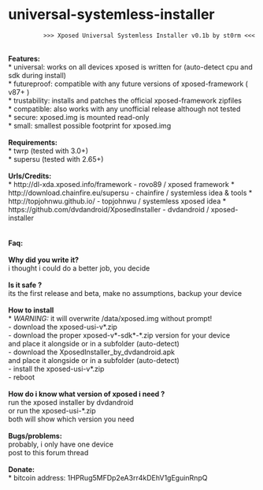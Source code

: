 # universal-systemless-installer

              >>> Xposed Universal Systemless Installer v0.1b by st0rm <<<
</BR>
<B>Features:</B></BR>
* universal: works on all devices xposed is written for (auto-detect cpu and sdk during install)</BR>
* futureproof: compatible with any future versions of xposed-framework ( v87+ )</BR>
* trustability: installs and patches the official xposed-framework zipfiles</BR>
* compatible: also works with any unofficial release although not tested</BR>
* secure: xposed.img is mounted read-only</BR>
* small: smallest possible footprint for xposed.img</BR>
</BR>
<B>Requirements:</B></BR>
* twrp     (tested with 3.0+)</BR>
* supersu  (tested with 2.65+)</BR>
</BR>
<B>Urls/Credits:</B></BR>
* http://dl-xda.xposed.info/framework            - rovo89 / xposed framework
* http://download.chainfire.eu/supersu           - chainfire / systemless idea & tools
* http://topjohnwu.github.io/                    - topjohnwu / systemless xposed idea
* https://github.com/dvdandroid/XposedInstaller  - dvdandroid / xposed-installer
</BR>
</BR>
</BR>
<B>Faq:</B></BR>
</BR>
<B>Why did you write it?</B></BR>
  i thought i could do a better job, you decide
</BR></BR>
<B>Is it safe ?</B></BR>
  its the first release and beta, make no assumptions, backup your device</BR>
</BR>
<B>How to install</B></BR>
* <I>WARNING:</I> it will overwrite /data/xposed.img without prompt!</BR>
  - download the xposed-usi-v*.zip</BR>
  - download the proper xposed-v*-sdk*-*.zip version for your device</BR>
  and place it alongside or in a subfolder (auto-detect)</BR>
  - download the XposedInstaller_by_dvdandroid.apk</BR>
  and place it alongside or in a subfolder (auto-detect)</BR>
  - install the xposed-usi-v*.zip</BR>
  - reboot</BR>
</B></BR>
<B>How do i know what version of xposed i need ?</B></BR>
  run the xposed installer by dvdandroid</BR>
  or run the xposed-usi-*.zip</BR>
  both will show which version you need</BR>
</BR>
<B>Bugs/problems:</B></BR>
  probably, i only have one device</BR>
  post to this forum thread</BR>
</BR> 
<B>Donate:</B></BR>
* bitcoin address: 1HPRug5MFDp2eA3rr4kDEhV1gEguinRnpQ</BR>
</BR>

